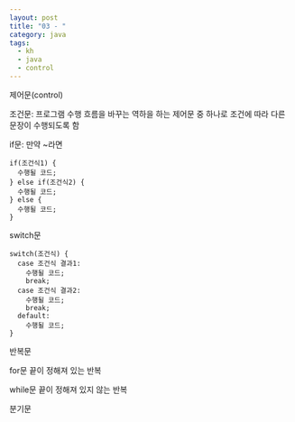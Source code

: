 ```yaml
---
layout: post
title: "03 - "
category: java
tags: 
  - kh
  - java
  - control
---
```


제어문(control)


조건문: 프로그램 수행 흐름을 바꾸는 역하을 하는 제어문 중 하나로 조건에 따라 다른 문장이 수행되도록 함

if문: 만약 ~라면
```
if(조건식1) {
  수행될 코드;
} else if(조건식2) {
  수행될 코드;
} else {
  수행될 코드;
}
```

switch문
```
switch(조건식) {
  case 조건식 결과1:
    수행될 코드;
    break;
  case 조건식 결과2:
    수행될 코드;
    break;
  default:
    수행될 코드;
}
```


반복문

for문
끝이 정해져 있는 반복


while문
끝이 정해져 있지 않는 반복



분기문



